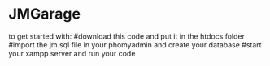 # JMGarage
to get started with:
#download this code and put it in the htdocs folder
#import the jm.sql file in your phomyadmin and create your database
#start your xampp server and run your code
